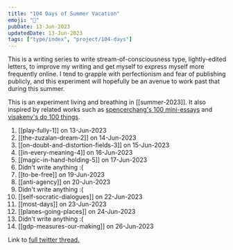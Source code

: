 ```yaml
---
title: "104 Days of Summer Vacation"
emoji: "🌻"
pubDate: 13-Jun-2023
updatedDate: 13-Jun-2023
tags: ["type/index", "project/104-days"]
---
```


This is a writing series to write stream-of-consciousness type, lightly-edited letters, to improve my writing and get myself to express myself more frequently online. I tend to grapple with perfectionism and fear of publishing publicly, and this experiment will hopefully be an avenue to work past that during this summer.

This is an experiment living and breathing in [[summer-2023]]. It also inspired by related works such as [spencerchang's 100 mini-essays](https://www.spencerchang.me/experiments/100posts/) and [visakenv's do 100 things](https://twitter.com/visakanv). 

1. [[play-fully-1]] on 13-Jun-2023
2. [[the-zuzalan-dream-2]] on 14-Jun-2023
3. [[on-doubt-and-distortion-fields-3]] on 15-Jun-2023
4. [[in-every-meaning-4]] on 16-Jun-2023
5. [[magic-in-hand-holding-5]] on 17-Jun-2023
6. Didn't write anything :(
7. [[to-be-free]] on 19-Jun-2023
8. [[anti-agency]] on 20-Jun-2023
9. Didn't write anything :(
10. [[self-socratic-dialogues]] on 22-Jun-2023
11. [[most-days]] on 23-Jun-2023
12. [[planes-going-places]] on 24-Jun-2023
13. Didn't write anything :(
14. [[gdp-measures-our-making]] on 26-Jun-2023

Link to [full twitter thread.](https://twitter.com/solderneer/status/1668911213810716672)